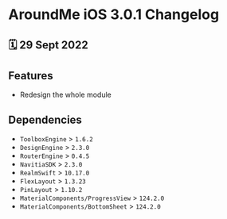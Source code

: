 # AroundMe iOS 3.0.1 Changelog

<h2>🗓 29 Sept 2022</h2>

## Features
- Redesign the whole module

## Dependencies
- `ToolboxEngine` > `1.6.2`
- `DesignEngine` > `2.3.0`
- `RouterEngine` > `0.4.5`
- `NavitiaSDK` > `2.3.0`
- `RealmSwift` > `10.17.0`
- `FlexLayout` > `1.3.23`
- `PinLayout` > `1.10.2`
- `MaterialComponents/ProgressView` > `124.2.0`
- `MaterialComponents/BottomSheet` > `124.2.0`
